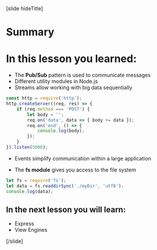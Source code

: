 [slide hideTitle]
# Summary


# In this lesson you learned:

- The **Pub/Sub** pattern is used to communicate messages
- Different utility modules in Node.js
- Streams allow working with big data sequentially

```js
const http = require('http');
http.createServer((req, res) => {
    if (req.method === 'POST') {
        let body = '';
        req.on('data', data => { body += data });
        req.on('end', () => {
            console.log(body);
        });
    }
}).listen(5000);
```

- Events simplify communication within a large application

- The **fs module** gives you access to the file system

```js
let fs = require('fs');
let data = fs.readdirSync('./myDir', 'utf8');
console.log(data);
```

## In the next lesson you will learn:

- Express
- View Engines

[/slide]
